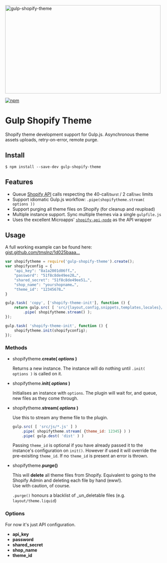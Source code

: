 <img src="//imgur.com/a/DSuXZ" alt="gulp-shopify-theme" width="500" height="284">

[![npm](https://img.shields.io/npm/v/gulp-shopify-theme.svg?maxAge=2592000?style=flat-square)](https://www.npmjs.com/package/gulp-shopify-theme)

# Gulp Shopify Theme

Shopify theme development support for Gulp.js. Asynchronous theme assets uploads, retry-on-error, remote purge.

## Install

```shell
$ npm install --save-dev gulp-shopify-theme
```

## Features

- Queue [Shopify API][sapi] calls respecting the 40-call<small>/burst</small> / 2 call<small>/sec</small> limits
- Support idiomatic Gulp.js workflow: `.pipe(shopifytheme.stream( options ))`
- Support purging all theme files on Shopify (for cleanup and reupload)
- Multiple instance support. Sync multiple themes via a single `gulpfile.js`
- Uses the excellent Microapps' [`shopify-api-node`](https://github.com/microapps/Shopify-api-node) as the API wrapper

## Usage	

A full working example can be found here: [gist.github.com/tmslnz/1d025baaa…](https://gist.github.com/tmslnz/1d025baaa7557a2d994032aa88fb61b3)

```js
var shopifytheme = require('gulp-shopify-theme').create();
var shopifyconfig = {
    "api_key": "8a1a2001d06ff…",
    "password": "51f8c8de49ee28…",
    "shared_secret": "51f8c8de49ee51…",
    "shop_name": "yourshopname…",
    "theme_id": "12345678…"
}

gulp.task( 'copy', ['shopify-theme-init'], function () {
    return gulp.src( [ 'src/{layout,config,snippets,templates,locales}/**/*.*' ] )
        .pipe( shopifytheme.stream() );
});

gulp.task( 'shopify-theme-init', function () {
    shopifytheme.init(shopifyconfig);
});
```

### Methods

- shopifytheme.**create( _options_ )**

	Returns a new instance. The instance will do nothing until `.init( options )` is called on it.
- shopifytheme.**init( _options_ )**

	Initialises an instance with `options`. The plugin will wait for, and queue, new files as they come through. 
- shopifytheme.**stream( _options_ )**

	Use this to stream any theme file to the plugin.

	```js
	gulp.src( [ 'src/js/*.js' ] )
        .pipe( shopifytheme.stream( {theme_id: 12345} ) )
        .pipe( gulp.dest( 'dist' ) )
	```

	Passing `theme_id` is optional if you have already passed it to the instance's configuration on `init()`. However if used it will override the pre-exisiting `theme_id`. If no `theme_id` is present an error is thrown.

- shopifytheme.**purge()**

	This will **delete** all theme files from Shopify. Equivalent to going to the Shopify Admin and deleting each file by hand (eww!).  
	Use with caution, of course.

	`.purge()` honours a blacklist of _un_deletable files (e.g. `layout/theme.liquid`)

### Options

For now it's just API configuration.

- **api_key**
- **password**
- **shared_secret**
- **shop_name**
- **theme_id**

[sapi]: https://help.shopify.com/api/reference/asset